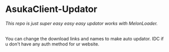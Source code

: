 # AsukaClient-Updator

###### This repo is just super easy easy easy updator works with MelonLoader.

You can change the download links and names to make auto updator. IDC if u don't have any auth method for ur website.
